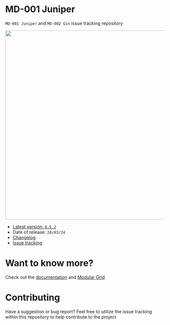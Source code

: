 # MD-001 Juniper

`MD-001 Juniper` and `MD-002 Gin` issue tracking repository

<img src="https://docs.mnemonicdevices.io/images/md001-banner.jpeg" width="600px" />

- [Latest version: `0.5.2`](https://docs.mnemonicdevices.io/md001/changelog.html)
- Date of release: `28/03/24`
- [Changelog](https://docs.mnemonicdevices.io/md001/changelog.html)
- <a href="https://github.com/mnemonicdevices/md001/issues">Issue tracking</a>

# Want to know more?

Check out the [documentation](https://docs.mnemonicdevices.io) and [Modular Grid](https://www.modulargrid.net/e/mnemonic-devices-juniper)

# Contributing

Have a suggestion or bug report? Feel free to utilize the issue tracking within this repository to help contribute to the project
